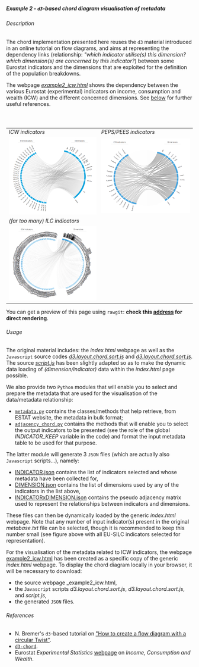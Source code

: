##### Example 2 - `d3`-based chord diagram visualisation of metadata

###### <a name="Description"></a>Description

The chord implementation presented here reuses the `d3` material introduced in an online tutorial on flow diagrams, and aims at representing the dependency links (relationship: _"which indicator utilise(s) this dimension? which dimension(s) are concerned by this indicator?_) between some Eurostat indicators and the dimensions that are exploited for the definition of the population breakdowns. 

The webpage [_example2_icw.html_](https://github.com/eurostat/d3ex4es/blob/master/example2/example2_icw.html) shows the dependency between the various Eurostat (experimental) indicators on income, consumption and wealth (ICW) and the different concerned dimensions. See [below](#References) for further useful references.

<table>
<header>
<td align="centre"><i>ICW indicators</i></td>
<td align="centre"><i>PEPS/PEES indicators</code></td>
</header>
<tr>
<td><kbd><img src="example2_icw_excerpt1.png" alt="Example 2 ICW excerpt 1" width="400"> </kbd></td>
<td><kbd><img src="example2_icw_excerpt2.png" alt="Example 2 ICW excerpt 2" width="400"> </kbd></td>
</tr>
<header>
<td align="centre"><i>(far too many) ILC indicators</i></td>
</header>
<tr>
<td><kbd><img src="example2_icw_excerpt3.png" alt="Example 2 ICW excerpt 3" width="400"> </kbd></td>
</tr>
</table>

You can get a preview of this page using `rawgit`: **check this [address](https://cdn.rawgit.com/eurostat/d3ex4es/15d30510/example2/example2_icw_rawgit.html) for direct rendering**.

###### <a name="Usage"></a>Usage

The original material includes: the _index.html_ webpage as well as the `Javascript` source codes [_d3.layout.chord.sort.js_](https://github.com/eurostat/d3ex4es/blob/master/example2/d3.layout.chord.sort.js) and
[_d3.layout.chord.sort.js_](https://github.com/eurostat/d3ex4es/blob/master/example2/d3.layout.chord.sort.js). The source [_script.js_](https://github.com/eurostat/d3ex4es/blob/master/example2/script.js) has been slightly adapted so as to make the dynamic data loading of _(dimension/indicator)_ data within the _index.html_ page possible.

We also provide two `Python` modules that will enable you to select and prepare the metadata that are used for the visualisation of the data/metadata relationship:
* [`metadata.py`](https://github.com/eurostat/d3ex4es/blob/master/metadata.py) contains the classes/methods that help retrieve,  from ESTAT website, the metadata in bulk format;
* [`adjacency_chord.py`](https://github.com/eurostat/d3ex4es/blob/master/adjacency_chord.py) contains the methods that will enable you to select the output indicators to be presented (see the role of the global _INDICATOR_KEEP_ variable in the code) and format the input metadata table to be used for that purpose.

The latter module will generate 3 `JSON` files (which are actually also `Javascript` scripts...), namely:
* [INDICATOR.json](https://github.com/eurostat/d3ex4es/blob/master/example2/INDICATOR.json) contains the list of indicators selected and whose metadata have been collected for,
* [DIMENSION.json](https://github.com/eurostat/d3ex4es/blob/master/example2/DIMENSION.json) contains the list of dimensions used by any of the indicators in the list above, 
* [INDICATORxDIMENSION.json](https://github.com/eurostat/d3ex4es/blob/master/example2/INDICATORxDIMENSION.json) contains the pseudo adjacency matrix used to represent the relationships between indicators and dimensions.

These files can then be dynamically loaded by the generic _index.html_ webpage. Note that any number of input indicator(s) present in the original _metabase.txt_ file can be selected, though it is recommended to keep this number small (see figure above with all EU-SILC indicators selected for representation).

For the visualisation of the metadata related to ICW indicators, the webpage [example2_icw.html](https://github.com/eurostat/d3ex4es/blob/master/example2/example2_icw.html) has been created as a specific copy of the generic _index.html_ webpage. To display the chord diagram locally in your browser, it will be necessary to download: 
* the source webpage _example2_icw.html, 
* the `Javascript` scripts _d3.layout.chord.sort.js_, _d3.layout.chord.sort.js_, and _script.js_, 
* the generated `JSON` files.

###### <a name="References"></a>References

*  N. Bremer's `d3`-based tutorial on ["How to create a flow diagram with a circular Twist"](https://www.visualcinnamon.com/2015/08/stretched-chord.html).
* [`d3-chord`](https://github.com/d3/d3-chord).
* Eurostat _Experimental Statistics_ [webpage](http://ec.europa.eu/eurostat/web/experimental-statistics/income-consumption-and-wealth) on _Income, Consumption and Wealth_.
